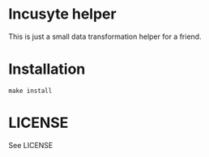 # Incusyte helper

This is just a small data transformation helper for a friend.

# Installation

    make install

# LICENSE

See LICENSE

